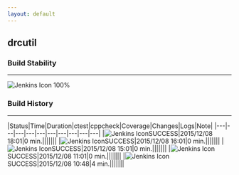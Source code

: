 ```yaml
---
layout: default
---
```

## drcutil
### Build Stability
___
![Jenkins Icon](http://jenkinshrg.github.io/images/48x48/health-80plus.png)
100%
  
### Build History
___
|Status|Time|Duration|<span class='badge'>ctest</span>|<span class='badge'>cppcheck</span>|Coverage|Changes|Logs|Note|
|---|---|---|---|---|---|---|---|---|---|
|![Jenkins Icon](http://jenkinshrg.github.io/images/24x24/blue.png)SUCCESS|2015/12/08 18:01|0 min.|||||||
|![Jenkins Icon](http://jenkinshrg.github.io/images/24x24/blue.png)SUCCESS|2015/12/08 16:01|0 min.|||||||
|![Jenkins Icon](http://jenkinshrg.github.io/images/24x24/blue.png)SUCCESS|2015/12/08 15:01|0 min.|||||||
|![Jenkins Icon](http://jenkinshrg.github.io/images/24x24/blue.png)SUCCESS|2015/12/08 11:01|0 min.|||||||
|![Jenkins Icon](http://jenkinshrg.github.io/images/24x24/blue.png)SUCCESS|2015/12/08 10:48|4 min.|||||||
